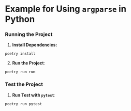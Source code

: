# Example for Using `argparse` in Python

### Running the Project

1. **Install Dependencies:**

```sh
poetry install
```

2. **Run the Project**:

```sh
poetry run run
```

### Test the Project

1. **Run Test with `pytest`**:

```sh
poetry run pytest
```
